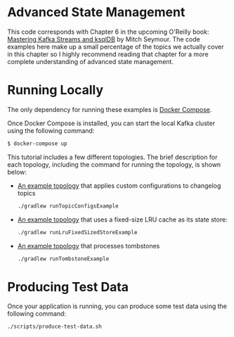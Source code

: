 # Advanced State Management
This code corresponds with Chapter 6 in the upcoming O'Reilly book: [Mastering Kafka Streams and ksqlDB][book] by Mitch Seymour. The code examples here make up a small percentage of the topics we actually cover in this chapter so I highly recommend reading that chapter for a more complete understanding of advanced state management.

[book]: https://www.kafka-streams-book.com/

# Running Locally
The only dependency for running these examples is [Docker Compose][docker].

[docker]: https://docs.docker.com/compose/install/

Once Docker Compose is installed, you can start the local Kafka cluster using the following command:

```sh
$ docker-compose up
```

This tutorial includes a few different topologies. The brief description for each topology, including the command for running the topology, is shown below:

- [An example topology](chapter-06/advanced-state-management/src/main/java/com/magicalpipelines/TopicConfigsExample.java) that applies custom configurations to changelog topics

  ```sh
  ./gradlew runTopicConfigsExample
  ```
  
- [An example topology](chapter-06/advanced-state-management/src/main/java/com/magicalpipelines/LruFixedSizedStoreExample.java) that uses a fixed-size LRU cache as its state store:

  ```sh
  ./gradlew runLruFixedSizedStoreExample
  ```
  
- [An example topology](chapter-06/advanced-state-management/src/main/java/com/magicalpipelines/TombstoneExample.java) that processes tombstones
  
  ```sh
  ./gradlew runTombstoneExample
  ```

# Producing Test Data
Once your application is running, you can produce some test data using the following command:

```sh
./scripts/produce-test-data.sh
```
